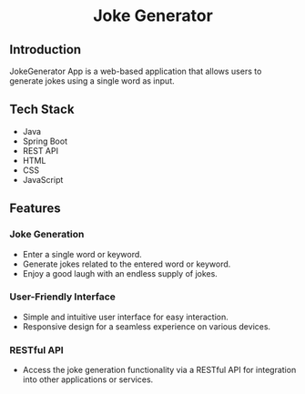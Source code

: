 <h1 style = {color:blue} align="center">Joke Generator</h1>

## Introduction

JokeGenerator App is a web-based application that allows users to generate jokes using a single word as input.

## Tech Stack

- Java
- Spring Boot
- REST API
- HTML
- CSS
- JavaScript

## Features

### Joke Generation

- Enter a single word or keyword.
- Generate jokes related to the entered word or keyword.
- Enjoy a good laugh with an endless supply of jokes.

### User-Friendly Interface

- Simple and intuitive user interface for easy interaction.
- Responsive design for a seamless experience on various devices.

### RESTful API

- Access the joke generation functionality via a RESTful API for integration into other applications or services.


